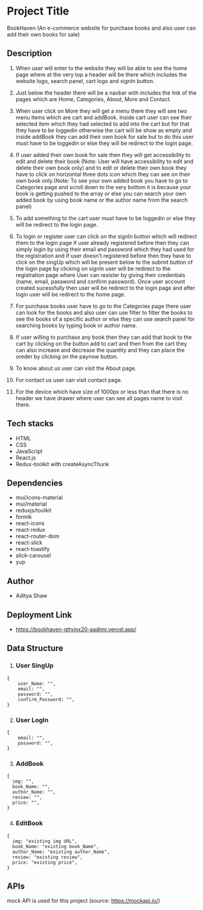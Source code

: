 # Project Title

BookHaven (An e-commerce website for purchase books and also user can add their own books for sale)

## Description

1. When user will enter to the website they will be able to see the home page where at the very top a header will be there which includes 
   the website logo, search panel, cart logo and signIn button.

2. Just below the header there will be a navbar with includes the link of the pages which are Home, Categories, About, More and Contact.

3. When user click on More they will get a menu there they will see two menu items which are cart and addBook. Inside cart user can see 
   their selected item which they had selected to add into the cart but for that they have to be loggedin otherwise the cart will be show 
   as empty and inside addBook they can add their own book for sale but to do this user must have to be loggedin or else they will be
   redirect to the login page.

4. If user added their own book for sale then they will get accessibility to edit and delete their book (Note: User will have 
   accessibility to edit and delete their own book only) and to edit or delete their own book they have to click on horizontal three 
   dots icon which they can see on their own book only.(Note: To see your own added book you have to go to Categories page and scroll 
   down to the very bottom it is because your book is getting pushed to the array or else you can search your own added book by using 
   book name or the author name from the search panel)

5. To add something to the cart user must have to be loggedin or else they will be redirect to the login page.

6. To login or register user can click on the signIn button which will redirect them to the login page if user already registered before 
   then they can simply login by using their email and password which they had used for the registration and if user doesn't registered 
   before then they have to click on the singUp which will be present below to the submit button of the login page by clicking on signIn 
   user will be redirect to the registration page where User can resister by giving their credentials (name, email, password and 
   confirm password). Once user account created sucessfully then user will be redirect to the login page and after login user will be 
   redirect to the home page.        

7. For purchase books user have to go to the Categories page there user can look for the books and also user can use filter to filter the 
   books to see the books of a specific author or else they can use search panel for searching books by typing book or author name.

8. If user willing to purchase any book then they can add that book to the cart by clicking on the button add to cart and then from the 
   cart they can also increase and decrease the quantity and they can place the oreder by clicking on the paynow button.

9. To know about us user can visit the About page.

10. For contact us user can visit contact page.

11. For the device which have size of 1000px or less than that there is no header we have drawer where user can see all pages name to 
    visit there.

## Tech stacks

* HTML
* CSS
* JavaScript
* React.js
* Redux-toolkit with createAsyncThunk

## Dependencies

* mui/icons-material
* mui/material
* reduxjs/toolkit
* formik
* react-icons
* react-redux
* react-router-dom
* react-slick 
* react-toastify
* slick-carousel
* yup

## Author

* Aditya Shaw

## Deployment Link

* https://bookhaven-gttyinx20-aadimr.vercel.app/

## Data Structure

1. ### User SingUp 
```
{
    user_Name: "",
    email: "",
    password: "",
    confirm_Password: "",
}
```
2. ### User LogIn
```
{
    email: "",
    password: "",
}
```
3. ### AddBook
```
{
  img: "",
  book_Name: "",
  author_Name: "",
  review: "",
  price: "",
}
```
4. ### EditBook
```
{
  img: "existing img URL",
  book_Name: "existing book_Name",
  author_Name: "existing author_Name",
  review: "existing review",
  price: "existing price",
}
```
## APIs

mock API is used for this project (source: https://mockapi.io/) 
   
